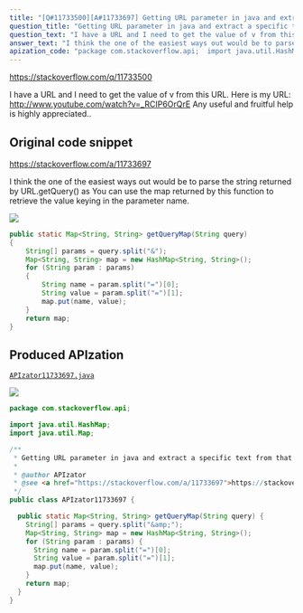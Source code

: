 ```yaml
---
title: "[Q#11733500][A#11733697] Getting URL parameter in java and extract a specific text from that URL"
question_title: "Getting URL parameter in java and extract a specific text from that URL"
question_text: "I have a URL and I need to get the value of v from this URL. Here is my URL: http://www.youtube.com/watch?v=_RCIP6OrQrE Any useful and fruitful help is highly appreciated.."
answer_text: "I think the one of the easiest ways out would be to parse the string returned by URL.getQuery() as You can use the map returned by this function to retrieve the value keying in the parameter name."
apization_code: "package com.stackoverflow.api;  import java.util.HashMap; import java.util.Map;  /**  * Getting URL parameter in java and extract a specific text from that URL  *  * @author APIzator  * @see <a href=\"https://stackoverflow.com/a/11733697\">https://stackoverflow.com/a/11733697</a>  */ public class APIzator11733697 {    public static Map<String, String> getQueryMap(String query) {     String[] params = query.split(\"&amp;\");     Map<String, String> map = new HashMap<String, String>();     for (String param : params) {       String name = param.split(\"=\")[0];       String value = param.split(\"=\")[1];       map.put(name, value);     }     return map;   } }"
---
```


https://stackoverflow.com/q/11733500

I have a URL and I need to get the value of v from this URL.
Here is my URL: http://www.youtube.com/watch?v=_RCIP6OrQrE
Any useful and fruitful help is highly appreciated..



## Original code snippet

https://stackoverflow.com/a/11733697

I think the one of the easiest ways out would be to parse the string returned by URL.getQuery() as
You can use the map returned by this function to retrieve the value keying in the parameter name.

<div class="code-logo"><img src="/stackoverflow.png" /></div>

```java
public static Map<String, String> getQueryMap(String query)  
{  
    String[] params = query.split("&");  
    Map<String, String> map = new HashMap<String, String>();  
    for (String param : params)  
    {  
        String name = param.split("=")[0];  
        String value = param.split("=")[1];  
        map.put(name, value);  
    }  
    return map;  
}
```

## Produced APIzation

[`APIzator11733697.java`](https://github.com/pasqualesalza/apization-temp/raw/main/data/search/APIzator11733697.java)

<div class="code-logo"><img src="/apizator.png" /></div>

```java
package com.stackoverflow.api;

import java.util.HashMap;
import java.util.Map;

/**
 * Getting URL parameter in java and extract a specific text from that URL
 *
 * @author APIzator
 * @see <a href="https://stackoverflow.com/a/11733697">https://stackoverflow.com/a/11733697</a>
 */
public class APIzator11733697 {

  public static Map<String, String> getQueryMap(String query) {
    String[] params = query.split("&amp;");
    Map<String, String> map = new HashMap<String, String>();
    for (String param : params) {
      String name = param.split("=")[0];
      String value = param.split("=")[1];
      map.put(name, value);
    }
    return map;
  }
}

```